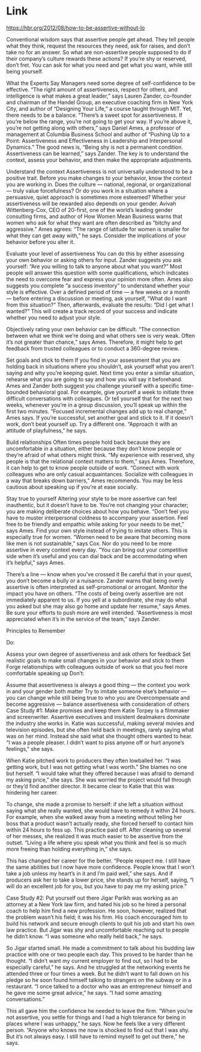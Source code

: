 
# Link
https://hbr.org/2012/08/how-to-be-assertive-without-lo

Conventional wisdom says that assertive people get ahead. They tell people what they think, request the resources they need, ask for raises, and don’t take no for an answer. So what are non-assertive people supposed to do if their company’s culture rewards these actions? If you’re shy or reserved, don’t fret. You can ask for what you need and get what you want, while still being yourself.

What the Experts Say
Managers need some degree of self-confidence to be effective. “The right amount of assertiveness, respect for others, and intelligence is what makes a great leader,” says Lauren Zander, co-founder and chairman of the Handel Group, an executive coaching firm in New York City, and author of “Designing Your Life,” a course taught through MIT. Yet, there needs to be a balance. “There’s a sweet spot for assertiveness. If you’re below the range, you’re not going to get your way. If you’re above it, you’re not getting along with others,” says Daniel Ames, a professor of management at Columbia Business School and author of “Pushing Up to a Point: Assertiveness and Effectiveness in Leadership and Interpersonal Dynamics.” The good news is, “Being shy is not a permanent condition. Assertiveness can be learned,” says Zander. The key is to understand the context, assess your behavior, and then make the appropriate adjustments.

Understand the context 
Assertiveness is not universally understood to be a positive trait. Before you make changes to your behavior, know the context you are working in. Does the culture — national, regional, or organizational — truly value forcefulness? Or do you work in a situation where a persuasive, quiet approach is sometimes more esteemed? Whether your assertiveness will be rewarded also depends on your gender. Avivah Wittenberg-Cox, CEO of 20-first, one of the world’s leading gender consulting firms, and author of How Women Mean Business warns that women who ask for what they want are often described as “bitchy and aggressive.” Ames agrees: “The range of latitude for women is smaller for what they can get away with,” he says. Consider the implications of your behavior before you alter it.

Evaluate your level of assertiveness
You can do this by either assessing your own behavior or asking others for input. Zander suggests you ask yourself: “Are you willing to talk to anyone about what you want?” Most people will answer this question with some qualifications, which indicates the need to overcome fear and express your opinion more often. Ames also suggests you complete “a success inventory” to understand whether your style is effective. Over a defined period of time — a few weeks or a month — before entering a discussion or meeting, ask yourself, “What do I want from this situation?” Then, afterwards, evaluate the results: “Did I get what I wanted?” This will create a track record of your success and indicate whether you need to adjust your style.

Objectively rating your own behavior can be difficult. “The connection between what we think we’re doing and what others see is very weak. Often it’s not greater than chance,” says Ames. Therefore, it might help to get feedback from trusted colleagues or to conduct a 360-degree review.

Set goals and stick to them
If you find in your assessment that you are holding back in situations where you shouldn’t, ask yourself what you aren’t saying and why you’re keeping quiet. Next time you enter a similar situation, rehearse what you are going to say and how you will say it beforehand. Ames and Zander both suggest you challenge yourself with a specific time-bounded behavioral goal. For example, give yourself a week to initiate three difficult conversations with colleagues. Or tell yourself that for the next two weeks, whenever you’re in a group discussion, you’ll speak up within the first two minutes. “Focused incremental changes add up to real change,” Ames says. If you’re successful, set another goal and stick to it. If it doesn’t work, don’t beat yourself up. Try a different one. “Approach it with an attitude of playfulness,” he says.

Build relationships
Often times people hold back because they are uncomfortable in a situation, either because they don’t know people or they’re afraid of what others might think. “My experience with reserved, shy people is that the relational context matters to them,” says Ames. Therefore, it can help to get to know people outside of work. “Connect with work colleagues who are only casual acquaintances. Socialize with colleagues in a way that breaks down barriers,” Ames recommends. You may be less cautious about speaking up if you’re at ease socially.

Stay true to yourself 
Altering your style to be more assertive can feel inauthentic, but it doesn’t have to be. You’re not changing your character; you are making deliberate choices about how you behave. “Don’t feel you have to muster interpersonal coldness to accompany your assertion. Feel free to be friendly and empathic while asking for your needs to be met,” says Ames. Find your own style instead of trying to imitate others. This is especially true for women. “Women need to be aware that becoming more like men is not sustainable,” says Cox. Nor do you need to be more assertive in every context every day. “You can bring out your competitive side when it’s useful and you can dial back and be accommodating when it’s helpful,” says Ames.

There’s a line — know when you’ve crossed it
Be careful that in your quest, you don’t become a bully or a nuisance. Zander warns that being overly assertive is often interpreted as self-promotional or arrogant. Monitor the impact you have on others. “The costs of being overly assertive are not immediately apparent to us. If you yell at a subordinate, she may do what you asked but she may also go home and update her resume,” says Ames. Be sure your efforts to push more are well intended. “Assertiveness is most appreciated when it’s in the service of the team,” says Zander.

Principles to Remember

Do:

Assess your own degree of assertiveness and ask others for feedback
Set realistic goals to make small changes in your behavior and stick to them
Forge relationships with colleagues outside of work so that you feel more comfortable speaking up
Don’t:

Assume that assertiveness is always a good thing — the context you work in and your gender both matter
Try to imitate someone else’s behavior — you can change while still being true to who you are
Overcompensate and become aggressive — balance assertiveness with consideration of others
Case Study #1: Make promises and keep them
Katie Torpey is a filmmaker and screenwriter. Assertive executives and insistent dealmakers dominate the industry she works in. Katie was successful, making several movies and television episodes, but she often held back in meetings, rarely saying what was on her mind. Instead she said what she thought others wanted to hear. “I was a people pleaser. I didn’t want to piss anyone off or hurt anyone’s feelings,” she says.

When Katie pitched work to producers they often lowballed her. “I was getting work, but I was not getting what I was worth.” She blames no one but herself. “I would take what they offered because I was afraid to demand my asking price,” she says. She was worried the project would fall through or they’d find another director. It became clear to Katie that this was hindering her career.

To change, she made a promise to herself: if she left a situation without saying what she really wanted, she would have to remedy it within 24 hours. For example, when she walked away from a meeting without telling her boss that a product wasn’t actually ready, she forced herself to contact him within 24 hours to fess up. This practice paid off. After cleaning up several of her messes, she realized it was much easier to be assertive from the outset. “Living a life where you speak what you think and feel is so much more freeing than holding everything in,” she says.

This has changed her career for the better. “People respect me. I still have the same abilities but I now have more confidence. People know that I won’t take a job unless my heart’s in it and I’m paid well,” she says. And if producers ask her to take a lower price, she stands up for herself, saying, “I will do an excellent job for you, but you have to pay me my asking price.”

Case Study #2: Put yourself out there
Jigar Parikh was working as an attorney at a New York law firm, and hated his job so he hired a personal coach to help him find a new profession. He soon, however, realized that the problem wasn’t his field; it was his firm. His coach encouraged him to build his network and secure enough clients to quit his job and start his own law practice. But Jigar was shy and uncomfortable reaching out to people he didn’t know. “I was someone who really held back,” he says.

So Jigar started small. He made a commitment to talk about his budding law practice with one or two people each day. This proved to be harder than he thought. “I didn’t want my current employer to find out, so I had to be especially careful,” he says. And he struggled at the networking events he attended three or four times a week. But he didn’t want to fall down on his pledge so he soon found himself talking to strangers on the subway or in a restaurant. “I once talked to a doctor who was an entrepreneur himself and he gave me some great advice,” he says. “I had some amazing conversations.”

This all gave him the confidence he needed to leave the firm. “When you’re not assertive, you settle for things and I had a high tolerance for being in places where I was unhappy,” he says. Now he feels like a very different person. “Anyone who knows me now is shocked to find out that I was shy. But it’s not always easy. I still have to remind myself to get out there,” he says.
